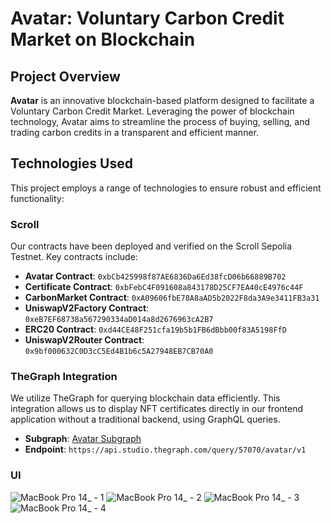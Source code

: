 # Avatar: Voluntary Carbon Credit Market on Blockchain

## Project Overview
**Avatar** is an innovative blockchain-based platform designed to facilitate a Voluntary Carbon Credit Market. Leveraging the power of blockchain technology, Avatar aims to streamline the process of buying, selling, and trading carbon credits in a transparent and efficient manner.

## Technologies Used
This project employs a range of technologies to ensure robust and efficient functionality:

###  Scroll
Our contracts have been deployed and verified on the Scroll Sepolia Testnet. Key contracts include:

- **Avatar Contract**: `0xbCb425998f87AE6836Da6Ed38fcD06b66889B702`
- **Certificate Contract**: `0xbFebC4F091608a843178D25CF7EA40cE4976c44F`
- **CarbonMarket Contract**: `0xA09606fbE78A8aAD5b2022F8da3A9e3411FB3a31`
- **UniswapV2Factory Contract**: `0xeB7EF68738a567290334aD014a8d2676963cA2B7`
- **ERC20 Contract**: `0xd44CE48F251cfa19b5b1FB6dBbb00f83A5198FfD`
- **UniswapV2Router Contract**: `0x9bf000632C0D3cC5Ed4B1b6c5A27948EB7CB70A0`

### TheGraph Integration
We utilize TheGraph for querying blockchain data efficiently. This integration allows us to display NFT certificates directly in our frontend application without a traditional backend, using GraphQL queries.

- **Subgraph**: [Avatar Subgraph](https://thegraph.com/studio/subgraph/avatar)
- **Endpoint**: `https://api.studio.thegraph.com/query/57070/avatar/v1`


### UI 
![MacBook Pro 14_ - 1](https://github.com/izzetemredemir/carbon/assets/11755605/3da2682a-5716-4038-a976-492a90f80e01)
![MacBook Pro 14_ - 2](https://github.com/izzetemredemir/carbon/assets/11755605/160c40dc-a56f-4754-b538-5b52e11c9ba6)
![MacBook Pro 14_ - 3](https://github.com/izzetemredemir/carbon/assets/11755605/c26f1f7e-ea06-4d5d-93ba-2cdc01d2edc3)
![MacBook Pro 14_ - 4](https://github.com/izzetemredemir/carbon/assets/11755605/c1bd7636-2bc3-4d1c-990e-e16965938b64)


